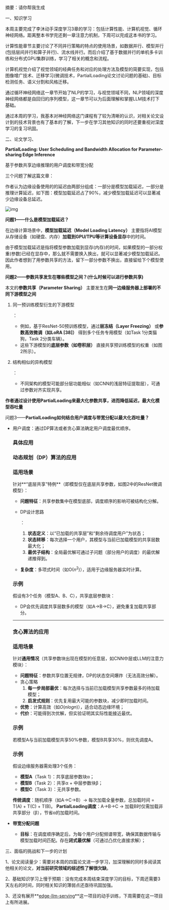 摘要：请你帮我生成

一、知识学习

​	本周主要完成了李沐动手深度学习3章的学习：包括计算性能、计算机视觉、循环神经网络。距离整本书学完还剩一章注意力机制，下周可以完成这本书的学习。

​	计算性能章节主要讨论了不同并行策略的特点的使用场景，如数据并行、模型并行(包括层间并行和算子并行)、流水线并行。而后介绍了基于数据并行的单机多卡训练和分布式GPU集群训练，学习了相关的概念和流程。

​	计算机视觉介绍了视觉领域的经典任务和对应的处理方法及模型的简要实现，包括图像增广技术、迁移学习(微调技术，PartialLoading论文讨论问题的基础)、目标检测任务、语义分割和风格迁移。

​	通过循环神经网络这一章节开始了NLP的学习，与视觉领域不同，NLP领域的深度神经网络都是自回归的序列模型，这一章节可以为后面理解和掌握LLM技术打下基础。

​	通过本周的学习，我基本对神经网络这门课程有了较为清晰的认识，对相关论文设计到的技术背景也有了基本的了解，下一步在学习其他知识的同时还要重视对深度学习的复习巩固。

二、论文学习、

**PartialLoading: User Scheduling and Bandwidth Allocation for Parameter-sharing Edge Inference**

基于参数共享边缘推理的用户调度和带宽分配

三个问题了解这篇文章：

作者认为边缘设备使用的的延迟由两部分组成：一部分是模型加载延迟，一部分是推理计算延迟，如下图：模型加载延迟占了90%，减少模型加载延迟可以显著减少边缘设备总延迟。

![img](https://s3.bmp.ovh/imgs/2025/04/22/561919fee33f1a2a.png)

**问题1——什么是模型加载延迟？**

在边缘计算场景中，**模型加载延迟（Model Loading Latency）** 主要指将AI模型从存储设备（如硬盘、内存）**加载到GPU/TPU等计算设备显存**中的时间。

由于模型加载延迟是指将模型参数加载到显存(内存)的时间，如果模型的一部分权重(参数)已经在显存中，那么就不需要换入换出，就可以显著减少模型加载延迟。因此作者想到了用参数共享的方法，留下一部分参数不换出，直接留给下个模型使用。

**问题2——参数共享发生在哪些模型之间？(什么时候可以进行参数共享)**

本文的**参数共享（Parameter Sharing）** 主要发生在**同一边缘服务器上部署的不同下游模型之间**

1. 同一预训练模型衍生的下游模型

   ：

   - 例如，基于ResNet-50预训练模型，通过**层冻结（Layer Freezing）** 或**参数高效微调（如LoRA [38]）** 得到多个任务专用模型（如Task 1分类猫狗，Task 2分类车辆）。
   - 这些下游模型的**底层参数（如卷积层）** 直接共享预训练模型的权重（如图2所示）。

2. 结构相似的异构模型

   ：

   - 不同架构的模型可能部分层功能相似（如CNN的浅层特征提取层），可通过参数对齐实现共享。

**作者通过设计使用PartialLoading来最大化参数共享，进而降低延迟，最大化模型吞吐量**

问题3——**PartialLoading如何结合用户调度与带宽分配以最大化吞吐量？**

- 用户调度：通过DP算法或者贪心算法确定用户调度最优顺序。

  ### 具体应用

  ### **动态规划（DP）算法的应用**

  ### **适用场景**

  针对**“底层共享”特例**（即模型仅在底层共享参数，如图2中的ResNet微调模型）：

  - **问题特征**：共享参数集中在模型底部，调度顺序的影响可被结构化分解。

  - DP设计思路

    ：

    1. **状态定义**：以“已加载的共享层”和“剩余待调度用户”为状态；
    2. **状态转移**：每次选择一个用户，其模型与当前已加载模型的共享层数最大化；
    3. **最优子结构**：全局最优解可通过子问题（部分用户的调度）的最优解递推得到。

  - **复杂度**：多项式时间（如O($n^2$)），适用于边缘服务器实时计算。

  ### **示例**

  假设有3个任务（模型A、B、C），共享底层参数块：

  - DP会优先调度共享层数多的模型（如A→B→C），避免重复加载共享部分。

  ------

  ### **贪心算法的应用**

  ### **适用场景**

  针对**通用情况**（共享参数块出现在模型的任意层，如CNN中层或LLM的注意力模块）：

  - **问题特征**：参数共享位置无规律，DP的状态空间爆炸（无法高效分解）。
  - 贪心策略
    1. **每一步局部最优**：每次选择与当前已加载模型共享参数最多的待加载模型；
    2. **启发式规则**：优先复用最大可能的参数块，减少即时加载时间。
  - **优势**：计算高效（如$O(nlog⁡n)$），适合动态边缘环境；
  - **代价**：可能得到次优解，但实验证明其实际性能接近最优。

  ### **示例**

  若模型A与当前加载模型共享50%参数，模型B共享30%，则优先调度A。

  ### **示例**

  假设边缘服务器需处理3个任务：

  - **模型A**（Task 1）：共享底层参数块α；
  - **模型B**（Task 2）：共享α + 中层参数块β；
  - **模型C**（Task 3）：无共享参数。

  **传统调度**：随机顺序（如A→C→B）→ 每次加载全量参数，总加载时间 = T(A) + T(C) + T(B)。 **PartialLoading调度**：A→B→C → 加载B时仅需加载非共享部分（β），节省α的加载时间。

- **带宽分配问题**

  - **目标**：在调度顺序确定后，为每个用户分配频谱带宽，确保其数据传输与模型加载时间匹配。存在**闭式最优解**（可通过凸优化直接求解）；

三、面临的挑战和下一步的计划

1、论文阅读量少：需要对本周的四篇论文进一步学习，加深理解的同时多阅读其他相关的论文，**对当前研究领域的综述性了解很欠缺**。

2、基础知识学习上慢于预期：没有完成本周结束深度学习的目标，下周还需要3天左右的时间，同时相关知识的薄弱点还亟待巩固加强。

3、还没有展开**[edge-llm-serving](https://github.com/ZinuoCai/edge-llm-serving)**这一项目的动手训练，下周需要在这一项目上有所进展。